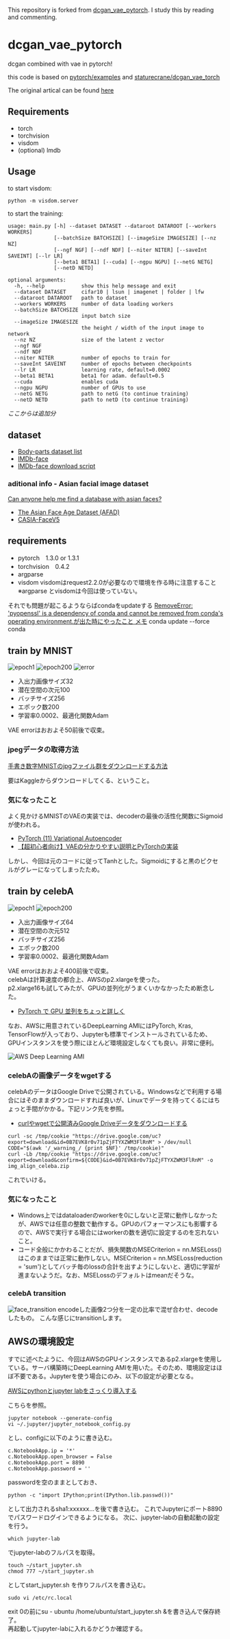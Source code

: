 This repository is forked from [dcgan_vae_pytorch](https://github.com/seangal/dcgan_vae_pytorch/).
I study this by reading and commenting.

# dcgan_vae_pytorch
dcgan combined with vae in pytorch!

this code is based on [pytorch/examples](https://github.com/pytorch/examples) and [staturecrane/dcgan_vae_torch](https://github.com/staturecrane/dcgan_vae_torch)

The original artical can be found [here](https://arxiv.org/abs/1512.09300)
## Requirements
* torch
* torchvision
* visdom
* (optional) lmdb

## Usage
to start visdom:
```
python -m visdom.server
```


to start the training:
```
usage: main.py [-h] --dataset DATASET --dataroot DATAROOT [--workers WORKERS]
               [--batchSize BATCHSIZE] [--imageSize IMAGESIZE] [--nz NZ]
               [--ngf NGF] [--ndf NDF] [--niter NITER] [--saveInt SAVEINT] [--lr LR]
               [--beta1 BETA1] [--cuda] [--ngpu NGPU] [--netG NETG]
               [--netD NETD]

optional arguments:
  -h, --help            show this help message and exit
  --dataset DATASET     cifar10 | lsun | imagenet | folder | lfw
  --dataroot DATAROOT   path to dataset
  --workers WORKERS     number of data loading workers
  --batchSize BATCHSIZE
                        input batch size
  --imageSize IMAGESIZE
                        the height / width of the input image to network
  --nz NZ               size of the latent z vector
  --ngf NGF
  --ndf NDF
  --niter NITER         number of epochs to train for
  --saveInt SAVEINT     number of epochs between checkpoints
  --lr LR               learning rate, default=0.0002
  --beta1 BETA1         beta1 for adam. default=0.5
  --cuda                enables cuda
  --ngpu NGPU           number of GPUs to use
  --netG NETG           path to netG (to continue training)
  --netD NETD           path to netD (to continue training)
```

_ここからは追加分_

## dataset

- [Body-parts dataset list](https://github.com/arXivTimes/arXivTimes/blob/a51bfe64a3862e4cceafa3863b777f473f6c0900/datasets/README.md#bodyparts)
- [IMDb-face](https://github.com/fwang91/IMDb-Face)
- [IMDb-face download script](https://github.com/IrvingShu/IMDb-Face-Download)

### aditional info - Asian facial image dataset

[Can anyone help me find a database with asian faces?](https://www.researchgate.net/post/Can_anyone_help_me_find_a_database_with_asian_faces)
- [The Asian Face Age Dataset (AFAD)](https://afad-dataset.github.io/)
- [CASIA-FaceV5](http://biometrics.idealtest.org/dbDetailForUser.do?id=9)

## requirements

- pytorch　1.3.0 or 1.3.1
- torchvision　0.4.2
- argparse
- visdom
visdomはrequest2.2.0が必要なので環境を作る時に注意すること  
※argparse とvisdomは今回は使っていない。

それでも問題が起こるようならばcondaをupdateする
[RemoveError: 'pyopenssl' is a dependency of conda and cannot be removed from conda's operating environment.が出た時にやったこと メモ](https://knaka20blue.hatenablog.com/entry/2019/02/25/131937)
conda update --force conda

## train by MNIST

![epoch1](MNIST_epoch1.PNG)
![epoch200](MNIST_epoch200.PNG)
![error](MNIST_learning.PNG)

- 入出力画像サイズ32
- 潜在空間の次元100
- バッチサイズ256
- エポック数200
- 学習率0.0002、最適化関数Adam

VAE errorはおおよそ50前後で収束。

### jpegデータの取得方法
[手書き数字MNISTのjpgファイル群をダウンロードする方法](https://i-doctor.sakura.ne.jp/font/?p=20494)

要はKaggleからダウンロードしてくる、ということ。

### 気になったこと
よく見かけるMNISTのVAEの実装では、decoderの最後の活性化関数にSigmoidが使われる。
- [PyTorch (11) Variational Autoencoder](http://aidiary.hatenablog.com/entry/20180228/1519828344)
- [【超初心者向け】VAEの分かりやすい説明とPyTorchの実装](https://tips-memo.com/vae-pytorch)

しかし、今回は元のコードに従ってTanhとした。Sigmoidにすると黒のピクセルがグレーになってしまったため。

## train by celebA

![epoch1](celebA_epoch1.PNG)
![epoch200](celebA_epoch200.PNG)

- 入出力画像サイズ64
- 潜在空間の次元512
- バッチサイズ256
- エポック数200
- 学習率0.0002、最適化関数Adam

VAE errorはおおよそ400前後で収束。  
celebAは計算速度の都合上、AWSのp2.xlargeを使った。  
p2.xlarge16も試してみたが、GPUの並列化がうまくいかなかったため断念した。

- [PyTorch で GPU 並列をちょっと詳しく](https://nomoto-eriko.hatenablog.com/entry/2019/06/03/174633)

なお、AWSに用意されているDeepLearning AMIにはPyTorch, Kras, TensorFlowが入っており、Jupyterも標準でインストールされているため、GPUインスタンスを使う際にほとんど環境設定しなくても良い。非常に便利。

![AWS Deep Learning AMI](AWS_ami.PNG)

### celebAの画像データをwgetする
celebAのデータはGoogle Driveで公開されている。Windowsなどで利用する場合にはそのままダウンロードすれば良いが、Linuxでデータを持ってくるにはちょっと手間がかかる。下記リンク先を参照。

- [curlやwgetで公開済みGoogle Driveデータをダウンロードする](https://qiita.com/namakemono/items/c963e75e0af3f7eed732)

```
curl -sc /tmp/cookie "https://drive.google.com/uc?export=download&id=0B7EVK8r0v71pZjFTYXZWM3FlRnM" > /dev/null
CODE="$(awk '/_warning_/ {print $NF}' /tmp/cookie)"  
curl -Lb /tmp/cookie "https://drive.google.com/uc?export=download&confirm=${CODE}&id=0B7EVK8r0v71pZjFTYXZWM3FlRnM" -o img_align_celeba.zip
```

これでいける。

### 気になったこと
- Windows上ではdataloaderのworkerを0にしないと正常に動作しなかったが、AWSでは任意の整数で動作する。GPUのパフォーマンスにも影響するので、AWSで実行する場合にはworkerの数を適切に設定するのを忘れないこと。
- コード全般にかかわることだが、損失関数のMSECriterion = nn.MSELoss()はこのままでは正常に動作しない。MSECriterion = nn.MSELoss(reduction = 'sum')としてバッチ毎のlossの合計を出すようにしないと、適切に学習が進まないようだ。なお、MSELossのデフォルトはmeanだそうな。

### celebA transition

![face_transition](2sPymERwjvOYVO0m.gif)
encodeした画像2つ分を一定の比率で混ぜ合わせ、decodeしたもの。
こんな感じにtransitionします。

## AWSの環境設定

すでに述べたように、今回はAWSのGPUインスタンスであるp2.xlargeを使用している。サーバ構築時にDeepLearning AMIを用いた。そのため、環境設定はほぼ不要である。Jupyterを使う場合にのみ、以下の設定が必要となる。

[AWSにpythonとjupyter labをさっくり導入する](http://wanko-sato.hatenablog.com/entry/2018/09/09/163043)

こちらを参照。

```
jupyter notebook --generate-config
vi ~/.jupyter/jupyter_notebook_config.py
```

とし、configに以下のように書き込む。

```
c.NotebookApp.ip = '*'
c.NotebookApp.open_browser = False
c.NotebookApp.port = 8890
c.NotebookApp.password = ''
```

passwordを空のままとしておき、

```
python -c "import IPython;print(IPython.lib.passwd())"
```

として出力されるsha1:xxxxxx...を後で書き込む。
これでJupyterにポート8890でパスワードログインできるようになる。
次に、jupyter-labの自動起動の設定を行う。

```
which jupyter-lab
```

でjupyter-labのフルパスを取得。

```
touch ~/start_jupyter.sh
chmod 777 ~/start_jupyter.sh
```

としてstart_jupyter.sh を作りフルパスを書き込む。

```
sudo vi /etc/rc.local
```

exit 0の前にsu - ubuntu /home/ubuntu/start_jupyter.sh &を書き込んで保存終了。  
再起動してjupyter-labに入れるかどうか確認する。
